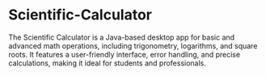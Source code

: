 # Scientific-Calculator
The Scientific Calculator is a Java-based desktop app for basic and advanced math operations, including trigonometry, logarithms, and square roots. It features a user-friendly interface, error handling, and precise calculations, making it ideal for students and professionals.
